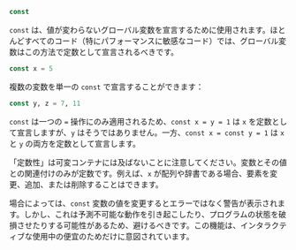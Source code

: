```julia
const
```

`const` は、値が変わらないグローバル変数を宣言するために使用されます。ほとんどすべてのコード（特にパフォーマンスに敏感なコード）では、グローバル変数はこの方法で定数として宣言されるべきです。

```julia
const x = 5
```

複数の変数を単一の `const` で宣言することができます：

```julia
const y, z = 7, 11
```

`const` は一つの `=` 操作にのみ適用されるため、`const x = y = 1` は `x` を定数として宣言しますが、`y` はそうではありません。一方、`const x = const y = 1` は `x` と `y` の両方を定数として宣言します。

「定数性」は可変コンテナには及ばないことに注意してください。変数とその値との関連付けのみが定数です。例えば、`x` が配列や辞書である場合、要素を変更、追加、または削除することはできます。

場合によっては、`const` 変数の値を変更するとエラーではなく警告が表示されます。しかし、これは予測不可能な動作を引き起こしたり、プログラムの状態を破損させたりする可能性があるため、避けるべきです。この機能は、インタラクティブな使用中の便宜のためだけに意図されています。
